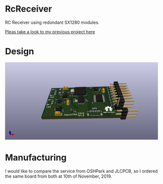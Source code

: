 # RcReceiver
RC Receiver using redundant SX1280 modules.

[Pleas take a look to my previous project here](https://github.com/bodri/RcReceiver)

# Design
![KiCAD 3D view](images/3dimage.png)

# Manufacturing
I would like to compare the service from OSHPark and JLCPCB, so I ordered the same board from both at 10th of November, 2019.
